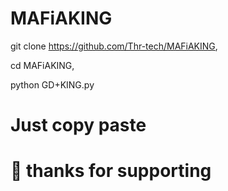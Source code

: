 # MAFiAKING
git clone https://github.com/Thr-tech/MAFiAKING,



cd MAFiAKING,


python GD+KING.py

# Just copy paste 
# 🔰 thanks for supporting 
